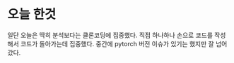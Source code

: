 # 오늘 한것
일단 오늘은 딱히 분석보다는 클론코딩에 집중했다. 직접 하나하나 손으로 코드를 작성해서 코드가 돌아가는데 집중했다. 중간에 pytorch 버전 이슈가 있기는 했지만 잘 넘어갔다.
